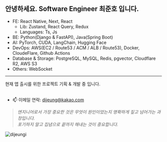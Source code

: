 <h2 align="left">안녕하세요. Software Engineer 최준호 입니다.</h2>  
 
- FE: React Native, Next, React<br />
  - Lib: Zustand, React Query, Redux
  - Languages: Ts, Js
- BE: Python(Django & FastAPI), Java(Spring Boot)<br/>
- AI: PyTorch, CUDA, LangChain, Hugging Face
- DevOps: AWS(EC2 / Route53 / ACM / ALB / Route53), Docker, CloudeFlare, Github Actions
- Database & Storage: PostgreSQL, MySQL, Redis, pgvector, Cloudflare R2, AWS S3
- Others: WebSocket

<hr />
현재 앱 출시를 위한 프로젝트 기획 & 개발 중 입니다.
<br />
<br />
 
- 📫 이메일 연락: dijeung@kakao.com

> *엔지니어로서 가장 중요한 것은 무엇이 원인이었는지 명확하게 짚고 넘어가는 과정입니다.*<br/>
> *포기하지 말고 집념으로 끝까지 해내는 것이 중요합니다.*

<p align="left">
  <img src="https://komarev.com/ghpvc/?username=dijeungi&label=Profile%20views&color=0e75b6&style=flat" alt="dijeungi" />
</p>
